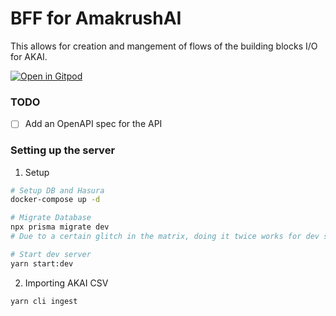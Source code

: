 # BFF for AmakrushAI

This allows for creation and mangement of flows of the building blocks I/O for AKAI.

[![Open in Gitpod](https://gitpod.io/button/open-in-gitpod.svg)](https://gitpod.io/#https://github.com/AmakrushAI/bff)

### TODO

- [ ] Add an OpenAPI spec for the API

### Setting up the server

1. Setup

```sh
# Setup DB and Hasura
docker-compose up -d

# Migrate Database
npx prisma migrate dev
# Due to a certain glitch in the matrix, doing it twice works for dev setup.

# Start dev server
yarn start:dev
```

2. Importing AKAI CSV

```sh
yarn cli ingest
```
